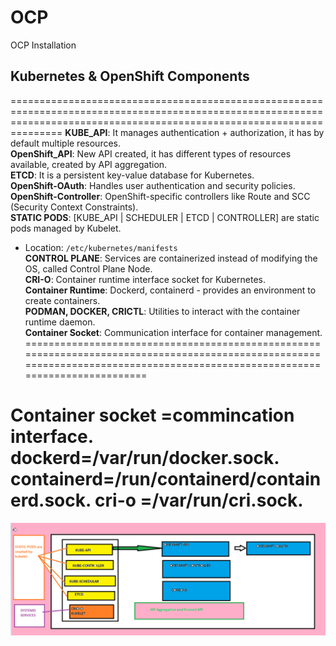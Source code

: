 # OCP
OCP Installation 


## Kubernetes & OpenShift Components
===========================================================================================================================================================================
**KUBE_API**: It manages authentication + authorization, it has by default multiple resources.  
**OpenShift_API**: New API created, it has different types of resources available, created by API aggregation.  
**ETCD**: It is a persistent key-value database for Kubernetes.  
**OpenShift-OAuth**: Handles user authentication and security policies.  
**OpenShift-Controller**: OpenShift-specific controllers like Route and SCC (Security Context Constraints).  
**STATIC PODS**: [KUBE_API | SCHEDULER | ETCD | CONTROLLER] are static pods managed by Kubelet.  
  - Location: `/etc/kubernetes/manifests`  
**CONTROL PLANE**: Services are containerized instead of modifying the OS, called Control Plane Node.  
**CRI-O**: Container runtime interface socket for Kubernetes.  
**Container Runtime**: Dockerd, containerd - provides an environment to create containers.  
**PODMAN, DOCKER, CRICTL**: Utilities to interact with the container runtime daemon.  
**Container Socket**: Communication interface for container management.  
==============================================================================================================================================================================

**Container socket** =commincation interface.
**dockerd**=/var/run/docker.sock.
**containerd**=/run/containerd/containerd.sock.
**cri-o** =/var/run/cri.sock.
==============================================================================================================================================================================

![Image Alt](https://github.com/ubuntomathur/OCP/blob/main/2025-03-17_18-59-42.png)


